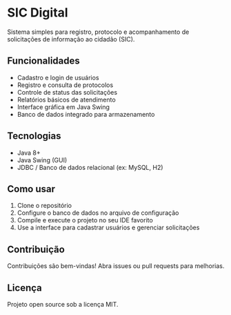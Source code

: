# SIC Digital

Sistema simples para registro, protocolo e acompanhamento de solicitações de informação ao cidadão (SIC).

## Funcionalidades

- Cadastro e login de usuários
- Registro e consulta de protocolos
- Controle de status das solicitações
- Relatórios básicos de atendimento
- Interface gráfica em Java Swing
- Banco de dados integrado para armazenamento

## Tecnologias

- Java 8+
- Java Swing (GUI)
- JDBC / Banco de dados relacional (ex: MySQL, H2)

## Como usar

1. Clone o repositório  
2. Configure o banco de dados no arquivo de configuração  
3. Compile e execute o projeto no seu IDE favorito  
4. Use a interface para cadastrar usuários e gerenciar solicitações

## Contribuição

Contribuições são bem-vindas! Abra issues ou pull requests para melhorias.

## Licença

Projeto open source sob a licença MIT.
